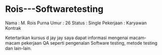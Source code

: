 # Rois---Softwaretesting
Nama : M. Rois Purna
Umur : 26
Status : Single
Pekerjaan : Karyawan Kontrak

Ketertarikan kursus d jay jay saya dapat informasi mengenai macam-macam pekerjaan QA
seperti pengenalan Software testing, metode testing dan lain-lain. 
